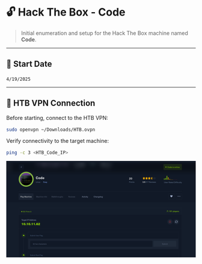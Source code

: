 # 🔓 Hack The Box - Code

> Initial enumeration and setup for the Hack The Box machine named **Code**.

---

## 📅 Start Date

`4/19/2025`

---

## 📡 HTB VPN Connection

Before starting, connect to the HTB VPN:

```bash
sudo openvpn ~/Downloads/HTB.ovpn
```

Verify connectivity to the target machine:

```bash
ping -c 3 <HTB_Code_IP>
```
![VPN Connection](https://github.com/PrimeMurcia/htb/blob/main/code/ss/code1.png?raw=true)
